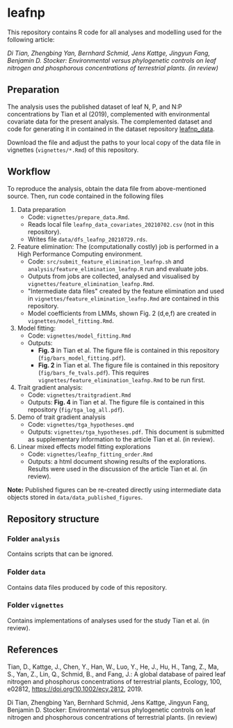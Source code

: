 # leafnp

This repository contains R code for all analyses and modelling used for the following article:

*Di Tian, Zhengbing Yan, Bernhard Schmid, Jens Kattge, Jingyun Fang, Benjamin D. Stocker: Environmental versus phylogenetic controls on leaf nitrogen and phosphorous concentrations of terrestrial plants. (in review)*

## Preparation

The analysis uses the published dataset of leaf N, P, and N:P concentrations by Tian et al (2019), complemented with environmental covariate data for the present analysis. The complemented dataset and code for generating it in contained in the dataset repository [leafnp_data](https://github.com/geco-bern/leafnp_data).

Download the file and adjust the paths to your local copy of the data file in vignettes (`vignettes/*.Rmd`) of this repository.

## Workflow

To reproduce the analysis, obtain the data file from above-mentioned source. Then, run code contained in the following files

1. Data preparation
    - Code: `vignettes/prepare_data.Rmd`. 
    - Reads local file `leafnp_data_covariates_20210702.csv` (not in this repository).
    - Writes file `data/dfs_leafnp_20210729.rds`.
2. Feature elimination: The (computationally costly) job is performed in a High Performance Computing environment. 
    - Code: `src/submit_feature_elimination_leafnp.sh` and `analysis/feature_elimination_leafnp.R` run and evaluate jobs. 
    - Outputs from jobs are collected, analysed and visualised by `vignettes/feature_elimination_leafnp.Rmd`.
    - "Intermediate data files" created by the feature elimination and used in `vignettes/feature_elimination_leafnp.Rmd` are contained in this repository. 
    - Model coefficients from LMMs, shown Fig. 2 (d,e,f) are created in `vignettes/model_fitting.Rmd`.
3. Model fitting: 
    - Code: `vignettes/model_fitting.Rmd`
    - Outputs: 
        - **Fig. 3** in Tian et al. The figure file is contained in this repository (`fig/bars_model_fitting.pdf`). 
        - **Fig. 2** in Tian et al. The figure file is contained in this repository (`fig/bars_fe_tvals.pdf`). This requires `vignettes/feature_elimination_leafnp.Rmd` to be run first.
4. Trait gradient analysis: 
    - Code: `vignettes/traitgradient.Rmd`
    - Outputs: **Fig. 4** in Tian et al. The figure file is contained in this repository (`fig/tga_log_all.pdf`).
5. Demo of trait gradient analysis
    - Code: `vignettes/tga_hypotheses.qmd`
    - Outputs: `vignettes/tga_hypotheses.pdf`. This document is submitted as supplementary information to the article Tian et al. (in review).
6. Linear mixed effects model fitting explorations
    - Code: `vignettes/leafnp_fitting_order.Rmd`
    - Outputs: a html document showing results of the explorations. Results were used in the discussion of the article Tian et al. (in review).

**Note:**  Published figures can be re-created directly using intermediate data objects stored in `data/data_published_figures`. 

## Repository structure

### Folder `analysis`

Contains scripts that can be ignored.

### Folder `data`

Contains data files produced by code of this repository.

### Folder `vignettes`

Contains implementations of analyses used for the study Tian et al. (in review).


## References

Tian, D., Kattge, J., Chen, Y., Han, W., Luo, Y., He, J., Hu, H., Tang, Z., Ma, S., Yan, Z., Lin, Q., Schmid, B., and Fang, J.: A global database of paired leaf nitrogen and phosphorus concentrations of terrestrial plants, Ecology, 100, e02812, https://doi.org/10.1002/ecy.2812, 2019.

Di Tian, Zhengbing Yan, Bernhard Schmid, Jens Kattge, Jingyun Fang, Benjamin D. Stocker: Environmental versus phylogenetic controls on leaf nitrogen and phosphorous concentrations of terrestrial plants. (in review)
